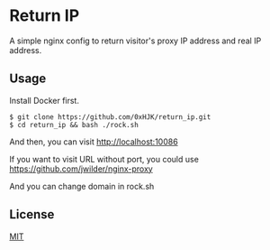 # Return IP

A simple nginx config to return visitor's proxy IP address and real IP address.

## Usage

Install Docker first.

```shell
$ git clone https://github.com/0xHJK/return_ip.git
$ cd return_ip && bash ./rock.sh
```

And then, you can visit <http://localhost:10086>

If you want to visit URL without port, you could use <https://github.com/jwilder/nginx-proxy>

And you can change domain in rock.sh

## License

[MIT](https://github.com/0xHJK/return_ip/LICENSE)

